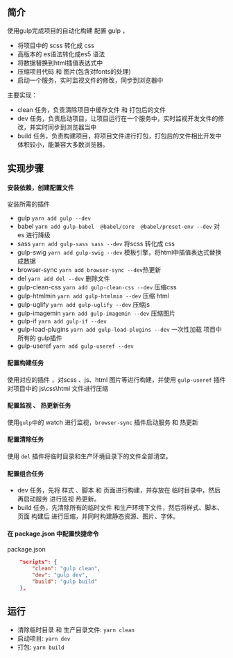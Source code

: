 ## 简介
使用gulp完成项目的自动化构建
配置 gulp ，
- 将项目中的 scss 转化成 css 
- 高版本的 es语法转化成es5 语法 
- 将数据替换到html插值表达式中
- 压缩项目代码 和 图片(包含对fonts的处理)
- 启动一个服务，实时监视文件的修改，同步到浏览器中

主要实现：
- clean 任务，负责清除项目中缓存文件 和 打包后的文件
- dev 任务，负责启动项目，让项目运行在一个服务中，实时监视开发文件的修改，并实时同步到浏览器当中
- build 任务，负责构建项目，将项目文件进行打包，打包后的文件相比开发中体积较小，能兼容大多数浏览器。

## 实现步骤

#### 安装依赖，创建配置文件
安装所需的插件
- gulp `yarn add gulp --dev`
- babel `yarn add gulp-babel  @babel/core  @babel/preset-env --dev` 对es 进行降级
- sass `yarn add gulp-sass sass --dev` 将scss 转化成 css
- gulp-swig `yarn add gulp-swig --dev` 模板引擎，将html中插值表达式替换成数据
- browser-sync `yarn add browser-sync --dev`热更新
- del `yarn add del --dev` 删除文件
- gulp-clean-css `yarn add gulp-clean-css --dev` 压缩css
- gulp-htmlmin `yarn add gulp-htmlmin --dev` 压缩 html
- gulp-uglify `yarn add gulp-uglify --dev` 压缩js
- gulp-imagemin `yarn add gulp-imagemin --dev` 压缩图片  
- gulp-if `yarn add gulp-if --dev`
- gulp-load-plugins `yarn add gulp-load-plugins --dev` 一次性加载 项目中所有的 gulp插件
- gulp-useref `yarn add gulp-useref --dev`

#### 配置构建任务
使用对应的插件 ，对scss 、js、html 图片等进行构建，并使用 `gulp-useref` 插件对项目中的 js\css\html 文件进行压缩

#### 配置监视 、 热更新任务
使用`gulp`中的 watch 进行监视，`browser-sync` 插件启动服务 和 热更新

#### 配置清除任务
使用 `del` 插件将临时目录和生产环境目录下的文件全部清空。

#### 配置组合任务
- dev 任务，先将 样式 、脚本 和 页面进行构建，并存放在 临时目录中，然后再启动服务 进行监视 热更新。
- build 任务，先清除所有的临时文件 和生产环境下文件，然后将样式、脚本、页面 构建后 进行压缩，并同时构建静态资源、图片、字体。

#### 在 package.json 中配置快捷命令
package.json
```json
    "scripts": {
        "clean": "gulp clean",
        "dev": "gulp dev",
        "build": "gulp build"
    },
```

## 运行
- 清除临时目录 和 生产目录文件: `yarn clean`
- 启动项目: `yarn dev`
- 打包: `yarn build`